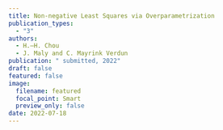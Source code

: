 ```yaml
---
title: Non-negative Least Squares via Overparametrization
publication_types:
  - "3"
authors:
  - H.–H. Chou
  - J. Maly and C. Mayrink Verdun
publication: " submitted, 2022"
draft: false
featured: false
image:
  filename: featured
  focal_point: Smart
  preview_only: false
date: 2022-07-18
---
```

